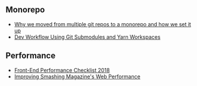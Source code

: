 
## Monorepo
  * [Why we moved from multiple git repos to a monorepo and how we set it up](https://hackernoon.com/one-vs-many-why-we-moved-from-multiple-git-repos-to-a-monorepo-and-how-we-set-it-up-f4abb0cfe469)
  * [Dev Workflow Using Git Submodules and Yarn Workspaces](https://blog.nrwl.io/dev-workflow-using-git-submodules-and-yarn-workspaces-14fd06c07964)
  
## Performance
 * [Front-End Performance Checklist 2018](https://www.smashingmagazine.com/2018/01/front-end-performance-checklist-2018-pdf-pages/)
 * [Improving Smashing Magazine's Web Performance](https://www.smashingmagazine.com/2014/09/improving-smashing-magazine-performance-case-study/)
